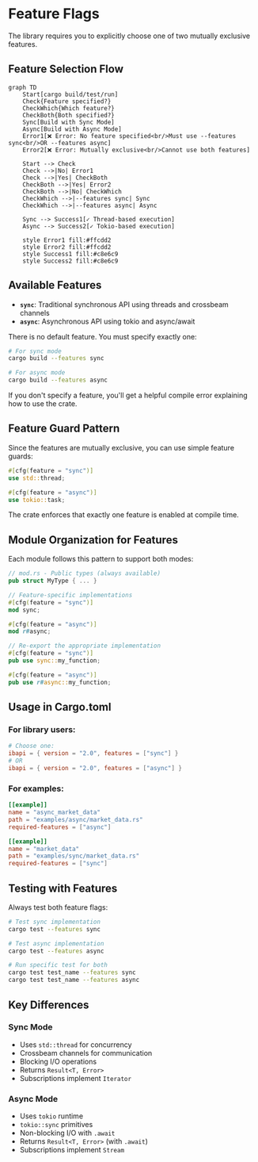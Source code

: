# Feature Flags

The library requires you to explicitly choose one of two mutually exclusive features.

## Feature Selection Flow

```mermaid
graph TD
    Start[cargo build/test/run]
    Check{Feature specified?}
    CheckWhich{Which feature?}
    CheckBoth{Both specified?}
    Sync[Build with Sync Mode]
    Async[Build with Async Mode]
    Error1[❌ Error: No feature specified<br/>Must use --features sync<br/>OR --features async]
    Error2[❌ Error: Mutually exclusive<br/>Cannot use both features]
    
    Start --> Check
    Check -->|No| Error1
    Check -->|Yes| CheckBoth
    CheckBoth -->|Yes| Error2
    CheckBoth -->|No| CheckWhich
    CheckWhich -->|--features sync| Sync
    CheckWhich -->|--features async| Async
    
    Sync --> Success1[✓ Thread-based execution]
    Async --> Success2[✓ Tokio-based execution]
    
    style Error1 fill:#ffcdd2
    style Error2 fill:#ffcdd2
    style Success1 fill:#c8e6c9
    style Success2 fill:#c8e6c9
```

## Available Features

- **`sync`**: Traditional synchronous API using threads and crossbeam channels
- **`async`**: Asynchronous API using tokio and async/await

There is no default feature. You must specify exactly one:

```bash
# For sync mode
cargo build --features sync

# For async mode
cargo build --features async
```

If you don't specify a feature, you'll get a helpful compile error explaining how to use the crate.

## Feature Guard Pattern

Since the features are mutually exclusive, you can use simple feature guards:

```rust
#[cfg(feature = "sync")]
use std::thread;

#[cfg(feature = "async")]
use tokio::task;
```

The crate enforces that exactly one feature is enabled at compile time.

## Module Organization for Features

Each module follows this pattern to support both modes:

```rust
// mod.rs - Public types (always available)
pub struct MyType { ... }

// Feature-specific implementations
#[cfg(feature = "sync")]
mod sync;

#[cfg(feature = "async")]
mod r#async;

// Re-export the appropriate implementation
#[cfg(feature = "sync")]
pub use sync::my_function;

#[cfg(feature = "async")]
pub use r#async::my_function;
```

## Usage in Cargo.toml

### For library users:
```toml
# Choose one:
ibapi = { version = "2.0", features = ["sync"] }
# OR
ibapi = { version = "2.0", features = ["async"] }
```

### For examples:
```toml
[[example]]
name = "async_market_data"
path = "examples/async/market_data.rs"
required-features = ["async"]

[[example]]
name = "market_data"
path = "examples/sync/market_data.rs"
required-features = ["sync"]
```

## Testing with Features

Always test both feature flags:

```bash
# Test sync implementation
cargo test --features sync

# Test async implementation
cargo test --features async

# Run specific test for both
cargo test test_name --features sync
cargo test test_name --features async
```

## Key Differences

### Sync Mode
- Uses `std::thread` for concurrency
- Crossbeam channels for communication
- Blocking I/O operations
- Returns `Result<T, Error>`
- Subscriptions implement `Iterator`

### Async Mode
- Uses `tokio` runtime
- `tokio::sync` primitives
- Non-blocking I/O with `.await`
- Returns `Result<T, Error>` (with `.await`)
- Subscriptions implement `Stream`